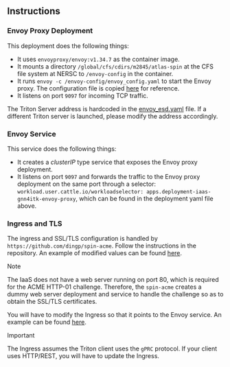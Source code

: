 ## Instructions

### Envoy Proxy Deployment
This deployment does the following things:
* It uses `envoyproxy/envoy:v1.34.7` as the container image.
* It mounts a directory `/global/cfs/cdirs/m2845/atlas-spin` at the CFS file system at NERSC to `/envoy-config` in the container.
* It runs `envoy -c /envoy-config/envoy_config.yaml` to start the Envoy proxy. The configuration file is copied [here](1.0-envoy-proxy/envoy_config.yaml) for reference.
* It listens on port `9097` for incoming TCP traffic.

The Triton Server address is hardcoded in the [envoy_esd.yaml](1.0-envoy-proxy/envoy_config.yaml) file. If a different Triton server is launched, please modify the address accordingly.


### Envoy Service
This service does the following things:
* It creates a _clusterIP_ type service that exposes the Envoy proxy deployment.
* It listens on port `9097` and forwards the traffic to the Envoy proxy deployment on the same port through a selector: `workload.user.cattle.io/workloadselector: apps.deployment-iaas-gnn4itk-envoy-proxy`, which can be found in the deployment yaml file above.

### Ingress and TLS
The ingress and SSL/TLS configuration is handled by `https://github.com/dingp/spin-acme`. Follow the instructions in the repository. An example of modified values can be found [here](3.0-ingress/values-local.yaml).

> [!NOTE]
> The IaaS does not have a web server running on port 80, which is required for the ACME HTTP-01 challenge.
> Therefore, the `spin-acme` creates a dummy web server deployment and service to handle the challenge so as to obtain the SSL/TLS certificates.

You will have to modify the Ingress so that it points to the Envoy service. An example can be found [here](3.0-ingress/ingress.yaml).

> [!IMPORTANT]
> The Ingress assumes the Triton client uses the `gPRC` protocol. If your client uses HTTP/REST, you will have to update the Ingress.



